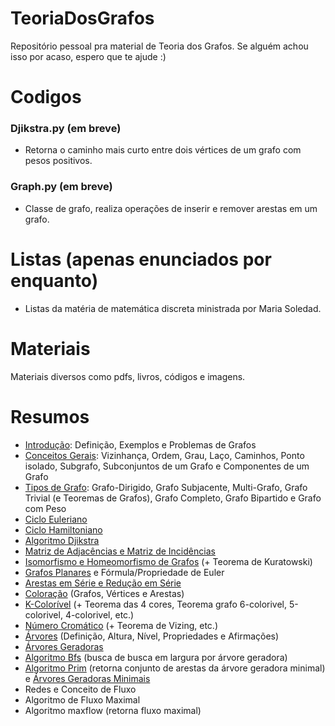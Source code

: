 # TeoriaDosGrafos
Repositório pessoal pra material de Teoria dos Grafos. Se alguém achou isso por acaso, espero que te ajude :)

# Codigos
### Djikstra.py (em breve)
- Retorna o caminho mais curto entre dois vértices de um grafo com pesos positivos. <br/>

### Graph.py (em breve)
- Classe de grafo, realiza operações de inserir e remover arestas em um grafo. <br/>

# Listas (apenas enunciados por enquanto)

- Listas da matéria de matemática discreta ministrada por Maria Soledad. 

# Materiais

Materiais diversos como pdfs, livros, códigos e imagens.

# Resumos
- [Introdução](https://github.com/iaracastro/TeoriaDosGrafos/blob/main/Resumos/Introdu%C3%A7%C3%A3o.pdf): Definição, Exemplos e Problemas de Grafos
- [Conceitos Gerais](https://github.com/iaracastro/TeoriaDosGrafos/blob/main/Resumos/Conceitos%20Gerais.pdf): Vizinhança, Ordem, Grau, Laço, Caminhos, Ponto isolado, Subgrafo, Subconjuntos de um Grafo e Componentes de um Grafo
- [Tipos de Grafo](https://github.com/iaracastro/TeoriaDosGrafos/blob/main/Resumos/Tipos%20de%20Grafo.pdf): Grafo-Dirigido, Grafo Subjacente, Multi-Grafo, Grafo Trivial (e Teoremas de Grafos), Grafo Completo, Grafo Bipartido e Grafo com Peso
- [Ciclo Euleriano](https://github.com/iaracastro/TeoriaDosGrafos/blob/main/Resumos/Ciclo%20Euleriano.pdf)
- [Ciclo Hamiltoniano](https://github.com/iaracastro/TeoriaDosGrafos/blob/main/Resumos/Ciclo%20Hamiltoniano.pdf)
- [Algoritmo Djikstra](https://github.com/iaracastro/TeoriaDosGrafos/blob/main/Resumos/Algoritmo%20Dijkstra.pdf)
- [Matriz de Adjacências e Matriz de Incidências](https://github.com/iaracastro/TeoriaDosGrafos/blob/main/Resumos/Matrizes%20de%20Adjac%C3%AAncia%20e%20Incid%C3%AAncia.pdf)
- [Isomorfismo e Homeomorfismo de Grafos](https://github.com/iaracastro/TeoriaDosGrafos/blob/main/Resumos/Isomorfismo%20e%20Homeomorfismo.pdf) (+ Teorema de Kuratowski)
- [Grafos Planares](https://github.com/iaracastro/TeoriaDosGrafos/blob/main/Resumos/Grafos%20Planares.pdf) e Fórmula/Propriedade de Euler
- [Arestas em Série e Redução em Série](https://github.com/iaracastro/TeoriaDosGrafos/blob/main/Resumos/Arestas%20em%20S%C3%A9rie%20e%20Redu%C3%A7%C3%B5es%20em%20S%C3%A9rie.pdf)
- [Coloração](https://github.com/iaracastro/TeoriaDosGrafos/blob/main/Resumos/Colora%C3%A7%C3%A3o.pdf) (Grafos, Vértices e Arestas)
- [K-Colorível](https://github.com/iaracastro/TeoriaDosGrafos/blob/main/Resumos/K-Color%C3%ADvel.pdf) (+ Teorema das 4 cores, Teorema grafo 6-colorivel, 5-colorivel, 4-colorivel, etc.)
- [Número Cromático](https://github.com/iaracastro/TeoriaDosGrafos/blob/main/Resumos/N%C3%BAmero%20Crom%C3%A1tico.pdf) (+ Teorema de Vizing, etc.)
- [Árvores](https://github.com/iaracastro/TeoriaDosGrafos/blob/main/Resumos/%C3%81rvores.pdf) (Definição, Altura, Nível, Propriedades e Afirmações)
- [Árvores Geradoras](https://github.com/iaracastro/TeoriaDosGrafos/blob/main/Resumos/%C3%81rvores%20Geradoras.pdf)
- [Algoritmo Bfs](https://github.com/iaracastro/TeoriaDosGrafos/blob/main/Resumos/Algoritmo%20Bfs.pdf) (busca de busca em largura por árvore geradora)
- [Algoritmo Prim](https://github.com/iaracastro/TeoriaDosGrafos/blob/main/Resumos/Algoritmo%20Prim%20e%20%C3%81rvore%20Geradora%20Minimal.pdf) (retorna conjunto de arestas da árvore geradora minimal) e [Árvores Geradoras Minimais](https://github.com/iaracastro/TeoriaDosGrafos/blob/main/Resumos/Algoritmo%20Prim%20e%20%C3%81rvore%20Geradora%20Minimal.pdf)
- Redes e Conceito de Fluxo
- Algoritmo de Fluxo Maximal
- Algoritmo maxflow (retorna fluxo maximal)
